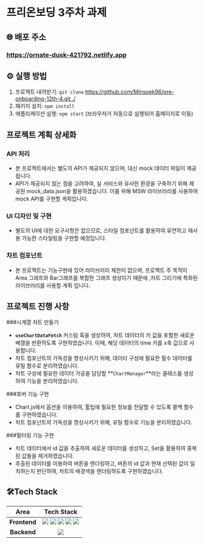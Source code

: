 # 프리온보딩 3주차 과제
## 🌐 배포 주소
### https://ornate-dusk-421792.netlify.app



## ⚙ 실행 방법

1. 프로젝트 내려받기: `git clone` [https://github.com/Minsoek96/pre-onboarding-12th-4.git ./](https://github.com/Minsoek96/pre-onboarding-12th-4.git) 
2. 패키지 설치: `npm install`
3. 애플리케이션 실행: `npm start` (브라우저가 자동으로 실행되어 홈페이지로 이동)
## 프로젝트 계획 상세화

### API 처리

- 본 프로젝트에서는 별도의 API가 제공되지 않으며, 대신 mock 데이터 파일이 제공됩니다.
- API가 제공되지 않는 점을 고려하여, 실 서비스와 유사한 환경을 구축하기 위해 제공된 mock_data.json을 활용하겠습니다. 이를 위해 MSW 라이브러리를 사용하여 mock API를 구현할 계획입니다.

### UI 디자인 및 구현

- 별도의 UI에 대한 요구사항은 없으므로, 스타일 컴포넌트를 활용하여 유연하고 재사용 가능한 스타일링을 구현할 예정입니다.

### 차트 컴포넌트

- 본 프로젝트는 기능구현에 있어 라이브러리 제한이 없으며, 프로젝트 주 목적이 Area 그래프와 Bar그래프를 복합한 그래프 생성이기 때문에 ,차트 그리기에 특화된 라이브러리를 사용할 계획 입니다.
  
## 프로젝트 진행 사항

###시계열 차트 만들기
- **`useChartDataFetch`** 커스텀 훅을 생성하여, 차트 데이터의 키 값을 포함한 새로운 배열을 반환하도록 구현하였습니다. 이때, 해당 데이터의 time 키를 x축 값으로 사용합니다.
- 차트 컴포넌트의 가독성을 향상시키기 위해, 데이터 구성에 필요한 필수 데이터를 유틸 함수로 분리하였습니다.
- 차트 구성에 필요한 데이터 가공을 담당할 **`ChartManager`**라는 클래스를 생성하여 기능을 분리하였습니다.
    
###호버 기능 구현
- Chart.js에서 옵션을 이용하여, 툴팁에 필요한 정보를 전달할 수 있도록 콜백 함수를 구현하였습니다.
- 차트 컴포넌트의 가독성을 향상시키기 위해, 유틸 함수로 기능을 분리하였습니다.

###필터링 기능 구현
- 차트 데이터에서 id 값을 추출하여 새로운 데이터를 생성하고, Set을 활용하여 중복된 값들을 제거하였습니다.
- 추출된 데이터를 이용하여 버튼을 렌더링하고, 버튼의 id 값과 현재 선택된 값이 일치하는지 판단하여, 차트의 배경색을 렌더링하도록 구현하였습니다.

## 🛠Tech Stack
<div>

Area| Tech Stack|
:--------:|:------------------------------:|
**Frontend** | <img src="https://img.shields.io/badge/react-61DAFB?style=for-the-badge&logo=react&logoColor=black"> <img src="https://img.shields.io/badge/React Router-CA4245.svg?&style=for-the-badge&logo=reactrouter&logoColor=white"> <img src="https://img.shields.io/badge/Axios-5A29E4.svg?&style=for-the-badge&logo=axios&logoColor=white"> <img src="https://img.shields.io/badge/styledcomponents-DB7093.svg?&style=for-the-badge&logo=styledcomponents&logoColor=white"> <img src="https://img.shields.io/badge/chart.js-E34F26?style=for-the-badge&logo=chart.js&logoColor=white">
**Backend** | <img src="https://img.shields.io/badge/Mock Service Worker-FF6A33?&style=for-the-badge">
</div>
